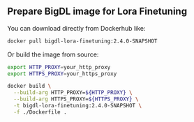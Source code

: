 ## Prepare BigDL image for Lora Finetuning

You can download directly from Dockerhub like:

```bash
docker pull bigdl-lora-finetuning:2.4.0-SNAPSHOT
```

Or build the image from source:

```bash
export HTTP_PROXY=your_http_proxy
export HTTPS_PROXY=your_https_proxy

docker build \
  --build-arg HTTP_PROXY=${HTTP_PROXY} \
  --build-arg HTTPS_PROXY=${HTTPS_PROXY} \
  -t bigdl-lora-finetuning:2.4.0-SNAPSHOT \
  -f ./Dockerfile .
```
